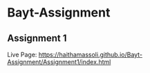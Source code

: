 # Bayt-Assignment

## Assignment 1

Live Page:
https://haithamassoli.github.io/Bayt-Assignment/Assignment1/index.html
